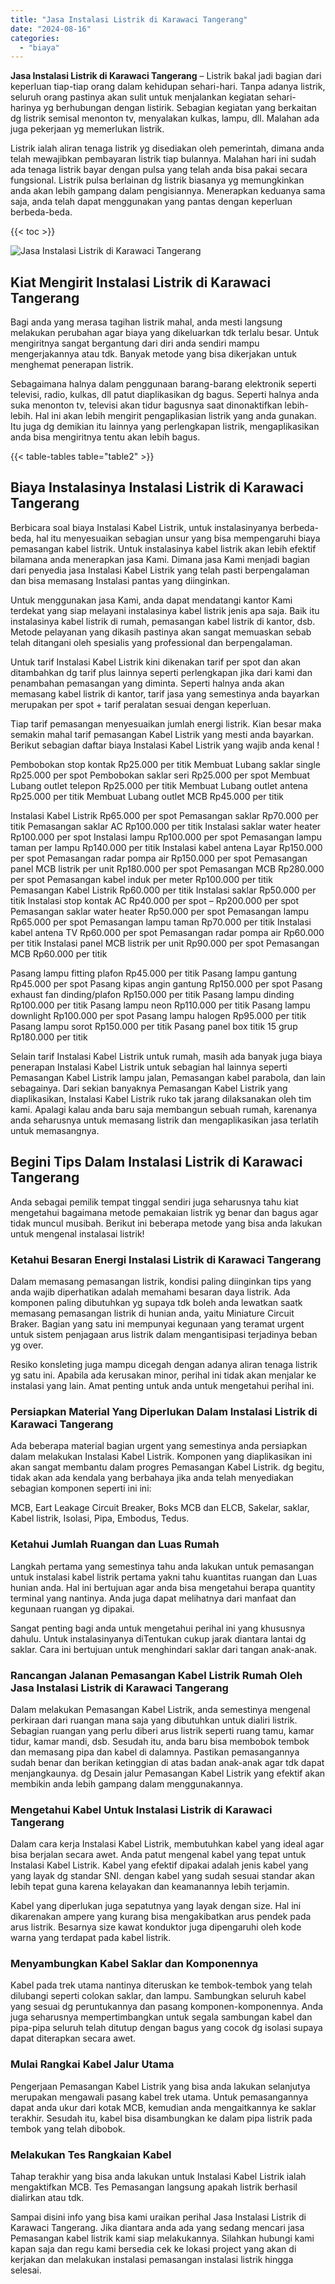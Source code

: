 ```yaml
---
title: "Jasa Instalasi Listrik di Karawaci Tangerang"
date: "2024-08-16"
categories: 
  - "biaya"
---
```


**Jasa Instalasi Listrik di Karawaci Tangerang** – Listrik bakal jadi bagian dari keperluan tiap-tiap orang dalam kehidupan sehari-hari. Tanpa adanya listrik, seluruh orang pastinya akan sulit untuk menjalankan kegiatan sehari-harinya yg berhubungan dengan listirik. Sebagian kegiatan yang berkaitan dg listrik semisal menonton tv, menyalakan kulkas, lampu, dll. Malahan ada juga pekerjaan yg memerlukan listrik.

Listrik ialah aliran tenaga listrik yg disediakan oleh pemerintah, dimana anda telah mewajibkan pembayaran listrik tiap bulannya. Malahan hari ini sudah ada tenaga listrik bayar dengan pulsa yang telah anda bisa pakai secara fungsional. Listrik pulsa berlainan dg listrik biasanya yg memungkinkan anda akan lebih gampang dalam pengisiannya. Menerapkan keduanya sama saja, anda telah dapat menggunakan yang pantas dengan keperluan berbeda-beda.

{{< toc >}}

![Jasa Instalasi Listrik di Karawaci Tangerang](/images/instalasi-listrik-murah06.png)

## Kiat Mengirit Instalasi Listrik di Karawaci Tangerang

Bagi anda yang merasa tagihan listrik mahal, anda mesti langsung melakukan perubahan agar biaya yang dikeluarkan tdk terlalu besar. Untuk mengiritnya sangat bergantung dari diri anda sendiri mampu mengerjakannya atau tdk. Banyak metode yang bisa dikerjakan untuk menghemat penerapan listrik.

Sebagaimana halnya dalam penggunaan barang-barang elektronik seperti televisi, radio, kulkas, dll patut diaplikasikan dg bagus. Seperti halnya anda suka menonton tv, televisi akan tidur bagusnya saat dinonaktifkan lebih-lebih. Hal ini akan lebih mengirit pengaplikasian listrik yang anda gunakan. Itu juga dg demikian itu lainnya yang perlengkapan listrik, mengaplikasikan anda bisa mengiritnya tentu akan lebih bagus.

{{< table-tables table="table2" >}}

## Biaya Instalasinya Instalasi Listrik di Karawaci Tangerang

Berbicara soal biaya Instalasi Kabel Listrik, untuk instalasinyanya berbeda-beda, hal itu menyesuaikan sebagian unsur yang bisa mempengaruhi biaya pemasangan kabel listrik. Untuk instalasinya kabel listrik akan lebih efektif bilamana anda menerapkan jasa Kami. Dimana jasa Kami menjadi bagian dari penyedia jasa Instalasi Kabel Listrik yang telah pasti berpengalaman dan bisa memasang Instalasi pantas yang diinginkan.

Untuk menggunakan jasa Kami, anda dapat mendatangi kantor Kami terdekat yang siap melayani instalasinya kabel listrik jenis apa saja. Baik itu instalasinya kabel listrik di rumah, pemasangan kabel listrik di kantor, dsb. Metode pelayanan yang dikasih pastinya akan sangat memuaskan sebab telah ditangani oleh spesialis yang professional dan berpengalaman.

Untuk tarif Instalasi Kabel Listrik kini dikenakan tarif per spot dan akan ditambahkan dg tarif plus lainnya seperti perlengkapan jika dari kami dan penambahan pemasangan yang diminta. Seperti halnya anda akan memasang kabel listrik di kantor, tarif jasa yang semestinya anda bayarkan merupakan per spot + tarif peralatan sesuai dengan keperluan.

Tiap tarif pemasangan menyesuaikan jumlah energi listrik. Kian besar maka semakin mahal tarif pemasangan Kabel Listrik yang mesti anda bayarkan. Berikut sebagian daftar biaya Instalasi Kabel Listrik yang wajib anda kenal !

Pembobokan stop kontak Rp25.000 per titik Membuat Lubang saklar single Rp25.000 per spot Pembobokan saklar seri Rp25.000 per spot Membuat Lubang outlet telepon Rp25.000 per titik Membuat Lubang outlet antena Rp25.000 per titik Membuat Lubang outlet MCB Rp45.000 per titik

Instalasi Kabel Listrik Rp65.000 per spot Pemasangan saklar Rp70.000 per titik Pemasangan saklar AC Rp100.000 per titik Instalasi saklar water heater Rp100.000 per spot Instalasi lampu Rp100.000 per spot Pemasangan lampu taman per lampu Rp140.000 per titik Instalasi kabel antena Layar Rp150.000 per spot Pemasangan radar pompa air Rp150.000 per spot Pemasangan panel MCB listrik per unit Rp180.000 per spot Pemasangan MCB Rp280.000 per spot Pemasangan kabel induk per meter Rp100.000 per titik Pemasangan Kabel Listrik Rp60.000 per titik Instalasi saklar Rp50.000 per titik Instalasi stop kontak AC Rp40.000 per spot – Rp200.000 per spot Pemasangan saklar water heater Rp50.000 per spot Pemasangan lampu Rp65.000 per spot Pemasangan lampu taman Rp70.000 per titik Instalasi kabel antena TV Rp60.000 per spot Pemasangan radar pompa air Rp60.000 per titik Instalasi panel MCB listrik per unit Rp90.000 per spot Pemasangan MCB Rp60.000 per titik

Pasang lampu fitting plafon Rp45.000 per titik Pasang lampu gantung Rp45.000 per spot Pasang kipas angin gantung Rp150.000 per spot Pasang exhaust fan dinding/plafon Rp150.000 per titik Pasang lampu dinding Rp100.000 per titik Pasang lampu neon Rp110.000 per titik Pasang lampu downlight Rp100.000 per spot Pasang lampu halogen Rp95.000 per titik Pasang lampu sorot Rp150.000 per titik Pasang panel box titik 15 grup Rp180.000 per titik

Selain tarif Instalasi Kabel Listrik untuk rumah, masih ada banyak juga biaya penerapan Instalasi Kabel Listrik untuk sebagian hal lainnya seperti Pemasangan Kabel Listrik lampu jalan, Pemasangan kabel parabola, dan lain sebagainya. Dari sekian banyaknya Pemasangan Kabel Listrik yang diaplikasikan, Instalasi Kabel Listrik ruko tak jarang dilaksanakan oleh tim kami. Apalagi kalau anda baru saja membangun sebuah rumah, karenanya anda seharusnya untuk memasang listrik dan mengaplikasikan jasa terlatih untuk memasangnya.

## Begini Tips Dalam Instalasi Listrik di Karawaci Tangerang


Anda sebagai pemilik tempat tinggal sendiri juga seharusnya tahu kiat mengetahui bagaimana metode pemakaian listrik yg benar dan bagus agar tidak muncul musibah. Berikut ini beberapa metode yang bisa anda lakukan untuk mengenal instalasai listrik!

### Ketahui Besaran Energi Instalasi Listrik di Karawaci Tangerang

Dalam memasang pemasangan listrik, kondisi paling diinginkan tips yang anda wajib diperhatikan adalah memahami besaran daya listrik. Ada komponen paling dibutuhkan yg supaya tdk boleh anda lewatkan saatk memasang pemasangan listrik di hunian anda, yaitu Miniature Circuit Braker. Bagian yang satu ini mempunyai kegunaan yang teramat urgent untuk sistem penjagaan arus listrik dalam mengantisipasi terjadinya beban yg over.

Resiko konsleting juga mampu dicegah dengan adanya aliran tenaga listrik yg satu ini. Apabila ada kerusakan minor, perihal ini tidak akan menjalar ke instalasi yang lain. Amat penting untuk anda untuk mengetahui perihal ini.

### Persiapkan Material Yang Diperlukan Dalam Instalasi Listrik di Karawaci Tangerang

Ada beberapa material bagian urgent yang semestinya anda persiapkan dalam melakukan Instalasi Kabel Listrik. Komponen yang diaplikasikan ini akan sangat membantu dalam progres Pemasangan Kabel Listrik. dg begitu, tidak akan ada kendala yang berbahaya jika anda telah menyediakan sebagian komponen seperti ini ini:

MCB, Eart Leakage Circuit Breaker, Boks MCB dan ELCB, Sakelar, saklar, Kabel listrik, Isolasi, Pipa, Embodus, Tedus.

### Ketahui Jumlah Ruangan dan Luas Rumah

Langkah pertama yang semestinya tahu anda lakukan untuk pemasangan untuk instalasi kabel listrik pertama yakni tahu kuantitas ruangan dan Luas hunian anda. Hal ini bertujuan agar anda bisa mengetahui berapa quantity terminal yang nantinya. Anda juga dapat melihatnya dari manfaat dan kegunaan ruangan yg dipakai.

Sangat penting bagi anda untuk mengetahui perihal ini yang khususnya dahulu. Untuk instalasinyanya diTentukan cukup jarak diantara lantai dg saklar. Cara ini bertujuan untuk menghindari saklar dari tangan anak-anak.

### Rancangan Jalanan Pemasangan Kabel Listrik Rumah Oleh Jasa Instalasi Listrik di Karawaci Tangerang

Dalam melakukan Pemasangan Kabel Listrik, anda semestinya mengenal perkiraan dari ruangan mana saja yang dibutuhkan untuk dialiri listrik. Sebagian ruangan yang perlu diberi arus listrik seperti ruang tamu, kamar tidur, kamar mandi, dsb. Sesudah itu, anda baru bisa membobok tembok dan memasang pipa dan kabel di dalamnya. Pastikan pemasangannya sudah benar dan berikan ketinggian di atas badan anak-anak agar tdk dapat menjangkaunya. dg Desain jalur Pemasangan Kabel Listrik yang efektif akan membikin anda lebih gampang dalam menggunakannya.

### Mengetahui Kabel Untuk Instalasi Listrik di Karawaci Tangerang

Dalam cara kerja Instalasi Kabel Listrik, membutuhkan kabel yang ideal agar bisa berjalan secara awet. Anda patut mengenal kabel yang tepat untuk Instalasi Kabel Listrik. Kabel yang efektif dipakai adalah jenis kabel yang yang layak dg standar SNI. dengan kabel yang sudah sesuai standar akan lebih tepat guna karena kelayakan dan keamanannya lebih terjamin.

Kabel yang diperlukan juga sepatutnya yang layak dengan size. Hal ini dikarenakan ampere yang kurang bisa mengakibatkan arus pendek pada arus listrik. Besarnya size kawat konduktor juga dipengaruhi oleh kode warna yang terdapat pada kabel listrik.

### Menyambungkan Kabel Saklar dan Komponennya

Kabel pada trek utama nantinya diteruskan ke tembok-tembok yang telah dilubangi seperti colokan saklar, dan lampu. Sambungkan seluruh kabel yang sesuai dg peruntukannya dan pasang komponen-komponennya. Anda juga seharusnya mempertimbangkan untuk segala sambungan kabel dan pipa-pipa seluruh telah ditutup dengan bagus yang cocok dg isolasi supaya dapat diterapkan secara awet.

### Mulai Rangkai Kabel Jalur Utama

Pengerjaan Pemasangan Kabel Listrik yang bisa anda lakukan selanjutya merupakan mengawali pasang kabel trek utama. Untuk pemasangannya dapat anda ukur dari kotak MCB, kemudian anda mengaitkannya ke saklar terakhir. Sesudah itu, kabel bisa disambungkan ke dalam pipa listrik pada tembok yang telah dibobok.

### Melakukan Tes Rangkaian Kabel

Tahap terakhir yang bisa anda lakukan untuk Instalasi Kabel Listrik ialah mengaktifkan MCB. Tes Pemasangan langsung apakah listrik berhasil dialirkan atau tdk.

Sampai disini info yang bisa kami uraikan perihal Jasa Instalasi Listrik di Karawaci Tangerang. Jika diantara anda ada yang sedang mencari jasa Pemasangan kabel listrik kami siap melakukannya. Silahkan hubungi kami kapan saja dan regu kami bersedia cek ke lokasi project yang akan di kerjakan dan melakukan instalasi pemasangan instalasi listrik hingga selesai.
